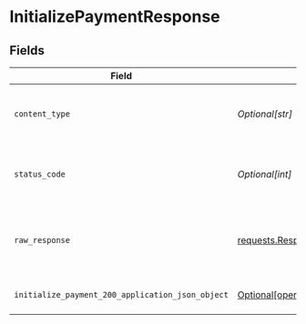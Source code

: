 # InitializePaymentResponse


## Fields

| Field                                                                                                                          | Type                                                                                                                           | Required                                                                                                                       | Description                                                                                                                    |
| ------------------------------------------------------------------------------------------------------------------------------ | ------------------------------------------------------------------------------------------------------------------------------ | ------------------------------------------------------------------------------------------------------------------------------ | ------------------------------------------------------------------------------------------------------------------------------ |
| `content_type`                                                                                                                 | *Optional[str]*                                                                                                                | :heavy_check_mark:                                                                                                             | HTTP response content type for this operation                                                                                  |
| `status_code`                                                                                                                  | *Optional[int]*                                                                                                                | :heavy_check_mark:                                                                                                             | HTTP response status code for this operation                                                                                   |
| `raw_response`                                                                                                                 | [requests.Response](https://requests.readthedocs.io/en/latest/api/#requests.Response)                                          | :heavy_minus_sign:                                                                                                             | Raw HTTP response; suitable for custom response parsing                                                                        |
| `initialize_payment_200_application_json_object`                                                                               | [Optional[operations.InitializePayment200ApplicationJSON]](undefined/models/operations/initializepayment200applicationjson.md) | :heavy_minus_sign:                                                                                                             | Payment token retrieved.                                                                                                       |